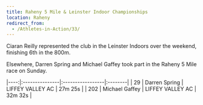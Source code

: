 ```yaml
---
title: Raheny 5 Mile & Leinster Indoor Championships
location: Raheny
redirect_from:
  - /Athletes-in-Action/33/
---
```


Ciaran Reilly represented the club in the Leinster Indoors over the weekend, finishing 6th in the 800m.

Elsewhere, Darren Spring and Michael Gaffey took part in the Raheny 5 Mile race on Sunday.


|----:|:---------------|:-----------------|:--------|
|  29 | Darren Spring  | LIFFEY VALLEY AC | 27m 25s |
| 202 | Michael Gaffey | LIFFEY VALLEY AC | 32m 32s |
